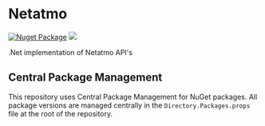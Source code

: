 # Netatmo

[![Nuget Package](https://img.shields.io/nuget/v/Netatmo.svg)](https://www.nuget.org/packages/Netatmo) ![](https://github.com/riges/Netatmo/workflows/CI/badge.svg)

.Net implementation of Netatmo API's

## Central Package Management

This repository uses Central Package Management for NuGet packages. All package versions are managed centrally in the `Directory.Packages.props` file at the root of the repository.
